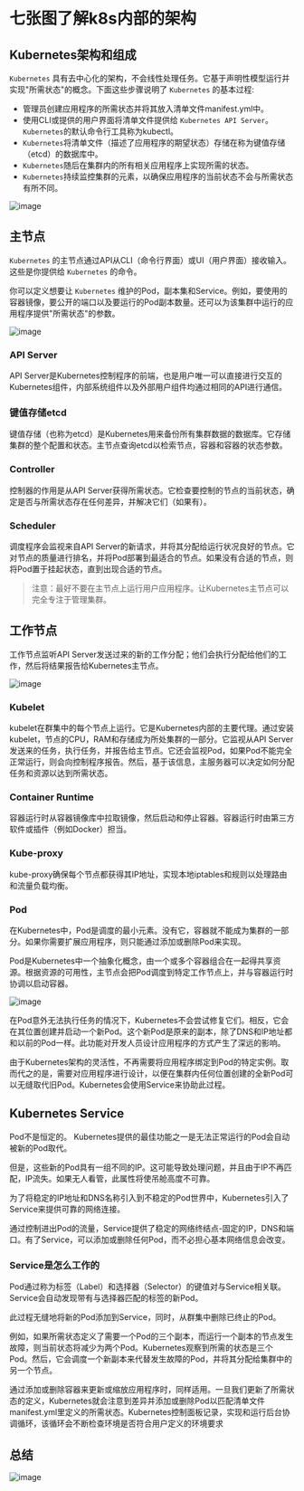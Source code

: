 # 七张图了解k8s内部的架构

## Kubernetes架构和组成

`Kubernetes` 具有去中心化的架构，不会线性处理任务。它基于声明性模型运行并实现"所需状态"的概念。下面这些步骤说明了 `Kubernetes` 的基本过程:

* 管理员创建应用程序的所需状态并将其放入清单文件manifest.yml中。
* 使用CLI或提供的用户界面将清单文件提供给 `Kubernetes API Server`。 `Kubernetes`的默认命令行工具称为kubectl。
* `Kubernetes`将清单文件（描述了应用程序的期望状态）存储在称为键值存储（etcd）的数据库中。
* `Kubernetes`随后在集群内的所有相关应用程序上实现所需的状态。
* `Kubernetes`持续监控集群的元素，以确保应用程序的当前状态不会与所需状态有所不同。

![image](七张图了解k8s内部的架构-01.png)

## 主节点

`Kubernetes` 的主节点通过API从CLI（命令行界面）或UI（用户界面）接收输入。这些是你提供给 `Kubernetes` 的命令。

你可以定义想要让 `Kubernetes` 维护的Pod，副本集和Service。例如，要使用的容器镜像，要公开的端口以及要运行的Pod副本数量。还可以为该集群中运行的应用程序提供"所需状态"的参数。

![image](七张图了解k8s内部的架构-02.png)

### API Server

API Server是Kubernetes控制程序的前端，也是用户唯一可以直接进行交互的Kubernetes组件，内部系统组件以及外部用户组件均通过相同的API进行通信。

### 键值存储etcd

键值存储（也称为etcd）是Kubernetes用来备份所有集群数据的数据库。它存储集群的整个配置和状态。主节点查询etcd以检索节点，容器和容器的状态参数。

### Controller

控制器的作用是从API Server获得所需状态。它检查要控制的节点的当前状态，确定是否与所需状态存在任何差异，并解决它们（如果有）。

### Scheduler

调度程序会监视来自API Server的新请求，并将其分配给运行状况良好的节点。它对节点的质量进行排名，并将Pod部署到最适合的节点。如果没有合适的节点，则将Pod置于挂起状态，直到出现合适的节点。

> 注意：最好不要在主节点上运行用户应用程序。让Kubernetes主节点可以完全专注于管理集群。

## 工作节点

工作节点监听API Server发送过来的新的工作分配；他们会执行分配给他们的工作，然后将结果报告给Kubernetes主节点。

![image](七张图了解k8s内部的架构-03.png)

### Kubelet

kubelet在群集中的每个节点上运行。它是Kubernetes内部的主要代理。通过安装kubelet，节点的CPU，RAM和存储成为所处集群的一部分。它监视从API Server发送来的任务，执行任务，并报告给主节点。它还会监视Pod，如果Pod不能完全正常运行，则会向控制程序报告。然后，基于该信息，主服务器可以决定如何分配任务和资源以达到所需状态。

### Container Runtime

容器运行时从容器镜像库中拉取镜像，然后启动和停止容器。容器运行时由第三方软件或插件（例如Docker）担当。

### Kube-proxy

kube-proxy确保每个节点都获得其IP地址，实现本地iptables和规则以处理路由和流量负载均衡。

### Pod

在Kubernetes中，Pod是调度的最小元素。没有它，容器就不能成为集群的一部分。如果你需要扩展应用程序，则只能通过添加或删除Pod来实现。

Pod是Kubernetes中一个抽象化概念，由一个或多个容器组合在一起得共享资源。根据资源的可用性，主节点会把Pod调度到特定工作节点上，并与容器运行时协调以启动容器。

![image](七张图了解k8s内部的架构-04.png)

在Pod意外无法执行任务的情况下，Kubernetes不会尝试修复它们。相反，它会在其位置创建并启动一个新Pod。这个新Pod是原来的副本，除了DNS和IP地址都和以前的Pod一样。此功能对开发人员设计应用程序的方式产生了深远的影响。

由于Kubernetes架构的灵活性，不再需要将应用程序绑定到Pod的特定实例。取而代之的是，需要对应用程序进行设计，以便在集群内任何位置创建的全新Pod可以无缝取代旧Pod。Kubernetes会使用Service来协助此过程。

## Kubernetes Service

Pod不是恒定的。 Kubernetes提供的最佳功能之一是无法正常运行的Pod会自动被新的Pod取代。

但是，这些新的Pod具有一组不同的IP。这可能导致处理问题，并且由于IP不再匹配，IP流失。如果无人看管，此属性将使吊舱高度不可靠。

为了将稳定的IP地址和DNS名称引入到不稳定的Pod世界中，Kubernetes引入了Service来提供可靠的网络连接。

通过控制进出Pod的流量，Service提供了稳定的网络终结点-固定的IP，DNS和端口。有了Service，可以添加或删除任何Pod，而不必担心基本网络信息会改变。

### Service是怎么工作的

Pod通过称为标签（Label）和选择器（Selector）的键值对与Service相关联。Service会自动发现带有与选择器匹配的标签的新Pod。

此过程无缝地将新的Pod添加到Service，同时，从群集中删除已终止的Pod。

例如，如果所需状态定义了需要一个Pod的三个副本，而运行一个副本的节点发生故障，则当前状态将减少为两个Pod。Kubernetes观察到所需的状态是三个Pod。然后，它会调度一个新副本来代替发生故障的Pod，并将其分配给集群中的另一个节点。

通过添加或删除容器来更新或缩放应用程序时，同样适用。一旦我们更新了所需状态的定义，Kubernetes就会注意到差异并添加或删除Pod以匹配清单文件manifest.yml里定义的所需状态。Kubernetes控制面板记录，实现和运行后台协调循环，该循环会不断检查环境是否符合用户定义的环境要求

## 总结

![image](七张图了解k8s内部的架构-05.svg)
